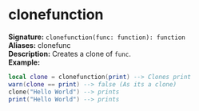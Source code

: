 # clonefunction
**Signature:** `clonefunction(func: function): function` <br>
**Aliases:** clonefunc <br>
**Description:** Creates a clone of `func`. <br>
**Example:**
```lua
local clone = clonefunction(print) --> Clones print
warn(clone == print) --> false (As its a clone)
clone("Hello World") --> prints
print("Hello World") --> prints
```